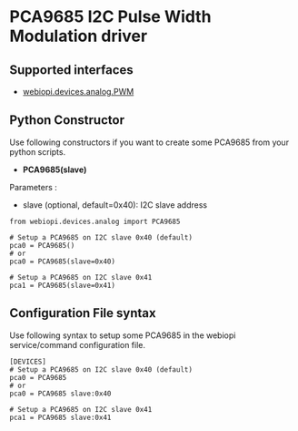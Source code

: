 # PCA9685 I2C Pulse Width Modulation driver #

## Supported interfaces ##
  * [webiopi.devices.analog.PWM](ANALOG#PWM_(Pulse_Width_Modulation).md)

## Python Constructor ##
Use following constructors if you want to create some PCA9685 from your python scripts.
  * **PCA9685(slave)**

Parameters :
  * slave (optional, default=0x40): I2C slave address

```
from webiopi.devices.analog import PCA9685

# Setup a PCA9685 on I2C slave 0x40 (default)
pca0 = PCA9685()
# or
pca0 = PCA9685(slave=0x40)

# Setup a PCA9685 on I2C slave 0x41
pca1 = PCA9685(slave=0x41)
```

## Configuration File syntax ##
Use following syntax to setup some PCA9685 in the webiopi service/command configuration file.
```
[DEVICES]
# Setup a PCA9685 on I2C slave 0x40 (default)
pca0 = PCA9685
# or
pca0 = PCA9685 slave:0x40

# Setup a PCA9685 on I2C slave 0x41
pca1 = PCA9685 slave:0x41
```